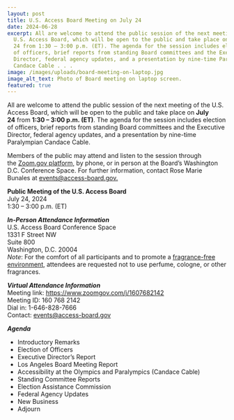 ```yaml
---
layout: post
title: U.S. Access Board Meeting on July 24
date: 2024-06-28
excerpt: All are welcome to attend the public session of the next meeting of the
  U.S. Access Board, which will be open to the public and take place on July
  24 from 1:30 – 3:00 p.m. (ET). The agenda for the session includes election
  of officers, brief reports from standing Board committees and the Executive
  Director, federal agency updates, and a presentation by nine-time Paralympian
  Candace Cable . . .
image: /images/uploads/board-meeting-on-laptop.jpg
image_alt_text: Photo of Board meeting on laptop screen.
featured: true
---
```

All are welcome to attend the public session of the next meeting of the U.S. Access Board, which will be open to the public and take place on **July 24** from **1:30 – 3:00 p.m. (ET)**. The agenda for the session includes election of officers, brief reports from standing Board committees and the Executive Director, federal agency updates, and a presentation by nine-time Paralympian Candace Cable.

Members of the public may attend and listen to the session through the [Zoom.gov platform,](https://www.zoomgov.com/j/1607682142) by phone, or in person at the Board’s Washington D.C. Conference Space. For further information, contact Rose Marie Bunales at [events@access-board.gov.](mailto:events@access-board.gov) 

**Public Meeting of the U.S. Access Board**  \
July 24, 2024 \
1:30 – 3:00 p.m. (ET) 

***In-Person Attendance Information***\
U.S. Access Board Conference Space\
1331 F Street NW \
Suite 800 \
Washington, D.C. 20004\
*Note*: For the comfort of all participants and to promote a [fragrance-free environment](https://www.access-board.gov/about/policy/ffe.html), attendees are requested not to use perfume, cologne, or other fragrances.

***Virtual Attendance Information*** \
Meeting link: <https://www.zoomgov.com/j/1607682142>\
Meeting ID: 160 768 2142\
Dial in: 1-646-828-7666  \
Contact: [events@access-board.gov](mailto:events@access-board.gov)    

***Agenda***

* Introductory Remarks
* Election of Officers
* Executive Director’s Report
* Los Angeles Board Meeting Report
* Accessibility at the Olympics and Paralympics (Candace Cable)
* Standing Committee Reports
* Election Assistance Commission
* Federal Agency Updates
* New Business
* Adjourn